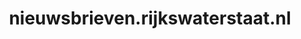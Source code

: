 ---
layout: post
title:  "nieuwsbrieven.rijkswaterstaat.nl"
internal_url:  "/data/nieuwsbrieven.rijkswaterstaat.nl.html"
categories: dutchgov
---